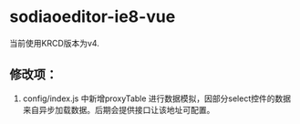 # sodiaoeditor-ie8-vue

当前使用KRCD版本为v4.

## 修改项：

1. config/index.js 中新增proxyTable 进行数据模拟，因部分select控件的数据来自异步加载数据。后期会提供接口让该地址可配置。